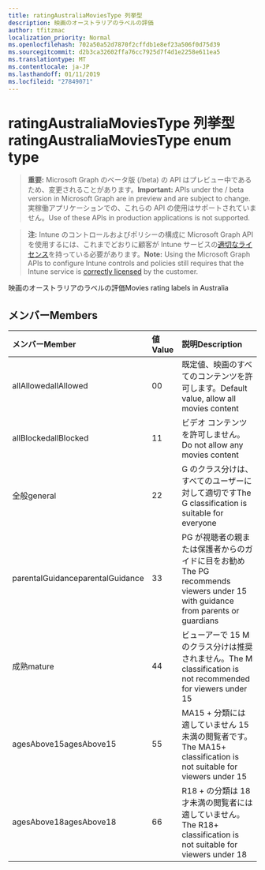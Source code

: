 ```yaml
---
title: ratingAustraliaMoviesType 列挙型
description: 映画のオーストラリアのラベルの評価
author: tfitzmac
localization_priority: Normal
ms.openlocfilehash: 702a50a52d7870f2cffdb1e8ef23a506f0d75d39
ms.sourcegitcommit: d2b3ca32602ffa76cc7925d7f4d1e2258e611ea5
ms.translationtype: MT
ms.contentlocale: ja-JP
ms.lasthandoff: 01/11/2019
ms.locfileid: "27849071"
---
```

# <a name="ratingaustraliamoviestype-enum-type"></a><span data-ttu-id="28952-103">ratingAustraliaMoviesType 列挙型</span><span class="sxs-lookup"><span data-stu-id="28952-103">ratingAustraliaMoviesType enum type</span></span>

> <span data-ttu-id="28952-104">**重要:** Microsoft Graph のベータ版 (/beta) の API はプレビュー中であるため、変更されることがあります。</span><span class="sxs-lookup"><span data-stu-id="28952-104">**Important:** APIs under the / beta version in Microsoft Graph are in preview and are subject to change.</span></span> <span data-ttu-id="28952-105">実稼働アプリケーションでの、これらの API の使用はサポートされていません。</span><span class="sxs-lookup"><span data-stu-id="28952-105">Use of these APIs in production applications is not supported.</span></span>

> <span data-ttu-id="28952-106">**注:** Intune のコントロールおよびポリシーの構成に Microsoft Graph API を使用するには、これまでどおりに顧客が Intune サービスの[適切なライセンス](https://go.microsoft.com/fwlink/?linkid=839381)を持っている必要があります。</span><span class="sxs-lookup"><span data-stu-id="28952-106">**Note:** Using the Microsoft Graph APIs to configure Intune controls and policies still requires that the Intune service is [correctly licensed](https://go.microsoft.com/fwlink/?linkid=839381) by the customer.</span></span>

<span data-ttu-id="28952-107">映画のオーストラリアのラベルの評価</span><span class="sxs-lookup"><span data-stu-id="28952-107">Movies rating labels in Australia</span></span>
## <a name="members"></a><span data-ttu-id="28952-108">メンバー</span><span class="sxs-lookup"><span data-stu-id="28952-108">Members</span></span>
|<span data-ttu-id="28952-109">メンバー</span><span class="sxs-lookup"><span data-stu-id="28952-109">Member</span></span>|<span data-ttu-id="28952-110">値</span><span class="sxs-lookup"><span data-stu-id="28952-110">Value</span></span>|<span data-ttu-id="28952-111">説明</span><span class="sxs-lookup"><span data-stu-id="28952-111">Description</span></span>|
|:---|:---|:---|
|<span data-ttu-id="28952-112">allAllowed</span><span class="sxs-lookup"><span data-stu-id="28952-112">allAllowed</span></span>|<span data-ttu-id="28952-113">0</span><span class="sxs-lookup"><span data-stu-id="28952-113">0</span></span>|<span data-ttu-id="28952-114">既定値、映画のすべてのコンテンツを許可します。</span><span class="sxs-lookup"><span data-stu-id="28952-114">Default value, allow all movies content</span></span>|
|<span data-ttu-id="28952-115">allBlocked</span><span class="sxs-lookup"><span data-stu-id="28952-115">allBlocked</span></span>|<span data-ttu-id="28952-116">1</span><span class="sxs-lookup"><span data-stu-id="28952-116">1</span></span>|<span data-ttu-id="28952-117">ビデオ コンテンツを許可しません。</span><span class="sxs-lookup"><span data-stu-id="28952-117">Do not allow any movies content</span></span>|
|<span data-ttu-id="28952-118">全般</span><span class="sxs-lookup"><span data-stu-id="28952-118">general</span></span>|<span data-ttu-id="28952-119">2</span><span class="sxs-lookup"><span data-stu-id="28952-119">2</span></span>|<span data-ttu-id="28952-120">G のクラス分けは、すべてのユーザーに対して適切です</span><span class="sxs-lookup"><span data-stu-id="28952-120">The G classification is suitable for everyone</span></span>|
|<span data-ttu-id="28952-121">parentalGuidance</span><span class="sxs-lookup"><span data-stu-id="28952-121">parentalGuidance</span></span>|<span data-ttu-id="28952-122">3</span><span class="sxs-lookup"><span data-stu-id="28952-122">3</span></span>|<span data-ttu-id="28952-123">PG が視聴者の親または保護者からのガイドに目をお勧め</span><span class="sxs-lookup"><span data-stu-id="28952-123">The PG recommends viewers under 15 with guidance from parents or guardians</span></span>|
|<span data-ttu-id="28952-124">成熟</span><span class="sxs-lookup"><span data-stu-id="28952-124">mature</span></span>|<span data-ttu-id="28952-125">4</span><span class="sxs-lookup"><span data-stu-id="28952-125">4</span></span>|<span data-ttu-id="28952-126">ビューアーで 15 M のクラス分けは推奨されません。</span><span class="sxs-lookup"><span data-stu-id="28952-126">The M classification is not recommended for viewers under 15</span></span>|
|<span data-ttu-id="28952-127">agesAbove15</span><span class="sxs-lookup"><span data-stu-id="28952-127">agesAbove15</span></span>|<span data-ttu-id="28952-128">5</span><span class="sxs-lookup"><span data-stu-id="28952-128">5</span></span>|<span data-ttu-id="28952-129">MA15 + 分類には適していません 15 未満の閲覧者です。</span><span class="sxs-lookup"><span data-stu-id="28952-129">The MA15+ classification is not suitable for viewers under 15</span></span>|
|<span data-ttu-id="28952-130">agesAbove18</span><span class="sxs-lookup"><span data-stu-id="28952-130">agesAbove18</span></span>|<span data-ttu-id="28952-131">6</span><span class="sxs-lookup"><span data-stu-id="28952-131">6</span></span>|<span data-ttu-id="28952-132">R18 + の分類は 18 才未満の閲覧者には適していません。</span><span class="sxs-lookup"><span data-stu-id="28952-132">The R18+ classification is not suitable for viewers under 18</span></span>|





